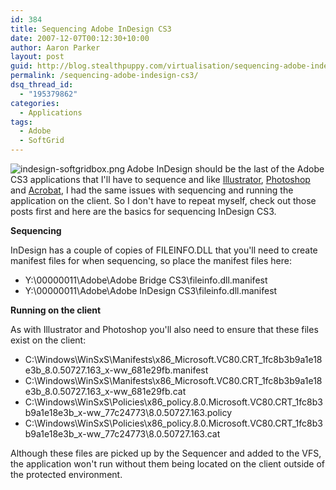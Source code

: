 ```yaml
---
id: 384
title: Sequencing Adobe InDesign CS3
date: 2007-12-07T00:12:30+10:00
author: Aaron Parker
layout: post
guid: http://blog.stealthpuppy.com/virtualisation/sequencing-adobe-indesign-cs3
permalink: /sequencing-adobe-indesign-cs3/
dsq_thread_id:
  - "195379862"
categories:
  - Applications
tags:
  - Adobe
  - SoftGrid
---
```

<img src="{{site.baseurl}}/media/2008/02/indesign-softgridbox.png" align="left" alt="indesign-softgridbox.png" />Adobe InDesign should be the last of the Adobe CS3 applications that I'll have to sequence and like [Illustrator]({{site.baseurl}}/virtualisation/sequencing-adobe-illustrator-cs3), [Photoshop]({{site.baseurl}}/virtualisation/sequencing-adobe-photoshop-cs3) and [Acrobat]({{site.baseurl}}/virtualisation/softgrid-sequencing-adobe-acrobat-8-%e2%80%93-the-story-so-far), I had the same issues with sequencing and running the application on the client. So I don't have to repeat myself, check out those posts first and here are the basics for sequencing InDesign CS3.

**Sequencing**

InDesign has a couple of copies of FILEINFO.DLL that you'll need to create manifest files for when sequencing, so place the manifest files here:

  * Y:\00000011\Adobe\Adobe Bridge CS3\fileinfo.dll.manifest
  * Y:\00000011\Adobe\Adobe InDesign CS3\fileinfo.dll.manifest

**Running on the client**

As with Illustrator and Photoshop you'll also need to ensure that these files exist on the client:

  * C:\Windows\WinSxS\Manifests\x86\_Microsoft.VC80.CRT\_1fc8b3b9a1e18e3b\_8.0.50727.163\_x-ww_681e29fb.manifest
  * C:\Windows\WinSxS\Manifests\x86\_Microsoft.VC80.CRT\_1fc8b3b9a1e18e3b\_8.0.50727.163\_x-ww_681e29fb.cat
  * C:\Windows\WinSxS\Policies\x86\_policy.8.0.Microsoft.VC80.CRT\_1fc8b3b9a1e18e3b\_x-ww\_77c24773\8.0.50727.163.policy
  * C:\Windows\WinSxS\Policies\x86\_policy.8.0.Microsoft.VC80.CRT\_1fc8b3b9a1e18e3b\_x-ww\_77c24773\8.0.50727.163.cat

Although these files are picked up by the Sequencer and added to the VFS, the application won't run without them being located on the client outside of the protected environment.